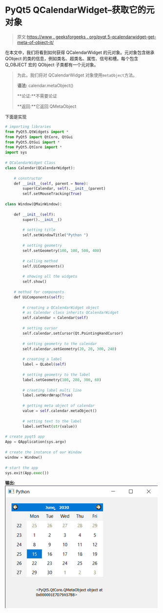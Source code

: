 # PyQt5 QCalendarWidget–获取它的元对象

> 原文:[https://www . geeksforgeeks . org/pyqt 5-qcalendarwidget-get-meta-of-object-it/](https://www.geeksforgeeks.org/pyqt5-qcalendarwidget-getting-meta-object-of-it/)

在本文中，我们将看到如何获得 QCalendarWidget 的元对象。元对象包含继承 QObject 的类的信息，例如类名、超类名、属性、信号和槽。每个包含 Q_OBJECT 宏的 QObject 子类都有一个元对象。

> 为此，我们将对 QCalendarWidget 对象使用`metaObject`方法。
> 
> **语法:** calendar.metaObject()
> 
> **论证:**不需要论证
> 
> **返回:**它返回 QMetaObject

下面是实现

```py
# importing libraries
from PyQt5.QtWidgets import * 
from PyQt5 import QtCore, QtGui
from PyQt5.QtGui import * 
from PyQt5.QtCore import * 
import sys

# QCalendarWidget Class
class Calendar(QCalendarWidget):

    # constructor
    def __init__(self, parent = None):
        super(Calendar, self).__init__(parent)
        self.setMouseTracking(True)

class Window(QMainWindow):

    def __init__(self):
        super().__init__()

        # setting title
        self.setWindowTitle("Python ")

        # setting geometry
        self.setGeometry(100, 100, 500, 400)

        # calling method
        self.UiComponents()

        # showing all the widgets
        self.show()

    # method for components
    def UiComponents(self):

        # creating a QCalendarWidget object
        # as Calendar class inherits QCalendarWidget
        self.calendar = Calendar(self)

        # setting cursor
        self.calendar.setCursor(Qt.PointingHandCursor)

        # setting geometry to the calendar
        self.calendar.setGeometry(20, 20, 300, 240)

        # creating a label
        label = QLabel(self)

        # setting geometry to the label
        label.setGeometry(100, 280, 300, 60)

        # creating label multi line
        label.setWordWrap(True)

        # getting meta object of calendar
        value = self.calendar.metaObject()

        # setting text to the label
        label.setText(str(value))

# create pyqt5 app
App = QApplication(sys.argv)

# create the instance of our Window
window = Window()

# start the app
sys.exit(App.exec())
```

**输出:**
![](img/52499b62463185c2ab216c54b1bd5840.png)
